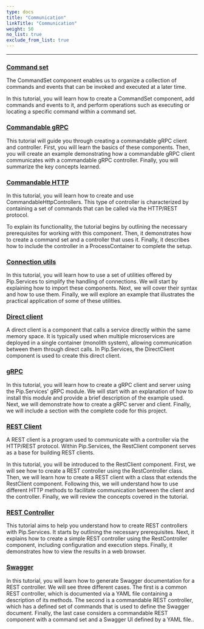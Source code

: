```yaml
---
type: docs
title: "Communication"
linkTitle: "Communication" 
weight: 50
no_list: true
exclude_from_list: true
---
```

---

### [Command set](command_set)
The CommandSet component enables us to organize a collection of commands and events that can be invoked and executed at a later time.

In this tutorial, you will learn how to create a CommandSet component, add commands and events to it, and perform operations such as executing or locating a specific command within a command set.

### [Commandable gRPC](commandable_grpc)
This tutorial will guide you through creating a commandable gRPC client and controller. First, you will learn the basics of these components. Then, you will create an example demonstrating how a commandable gRPC client communicates with a commandable gRPC controller. Finally, you will summarize the key concepts learned.

### [Commandable HTTP](commandable_http)


In this tutorial, you will learn how to create and use CommandableHttpControllers. This type of controller is characterized by containing a set of commands that can be called via the HTTP/REST protocol.

To explain its functionality, the tutorial begins by outlining the necessary prerequisites for working with this component. Then, it demonstrates how to create a command set and a controller that uses it. Finally, it describes how to include the controller in a ProcessContainer to complete the setup.

### [Connection utils](connection_utils)

In this tutorial, you will learn how to use a set of utilities offered by Pip.Services to simplify the handling of connections. We will start by explaining how to import these components. Next, we will cover their syntax and how to use them. Finally, we will explore an example that illustrates the practical application of some of these utilities.

### [Direct client](direct_client)

A direct client is a component that calls a service directly within the same memory space. It is typically used when multiple microservices are deployed in a single container (monolith system), allowing communication between them through direct calls. In Pip.Services, the DirectClient component is used to create this direct client.

### [gRPC](grpc)

In this tutorial, you will learn how to create a gRPC client and server using the Pip.Services' gRPC module. We will start with an explanation of how to install this module and provide a brief description of the example used. Next, we will demonstrate how to create a gRPC server and client. Finally, we will include a section with the complete code for this project.


### [REST Client](rest_client)

A REST client is a program used to communicate with a controller via the HTTP/REST protocol. Within Pip.Services, the RestClient component serves as a base for building REST clients.

In this tutorial, you will be introduced to the RestClient component. First, we will see how to create a REST controller using the RestController class. Then, we will learn how to create a REST client with a class that extends the RestClient component. Following this, we will understand how to use different HTTP methods to facilitate communication between the client and the controller. Finally, we will review the concepts covered in the tutorial.

### [REST Controller](rest_controller)

This tutorial aims to help you understand how to create REST controllers with Pip.Services. It starts by outlining the necessary prerequisites. Next, it explains how to create a simple REST controller using the RestController component, including configuration and execution steps. Finally, it demonstrates how to view the results in a web browser.

### [Swagger](swagger)

In this tutorial, you will learn how to generate Swagger documentation for a REST controller. We will see three different cases. The first is a common REST controller, which is documented via a YAML file containing a description of its methods. The second is a commandable REST controller, which has a defined set of commands that is used to define the Swagger document. Finally, the last case considers a commandable REST component with a command set and a Swagger UI defined by a YAML file.. 
